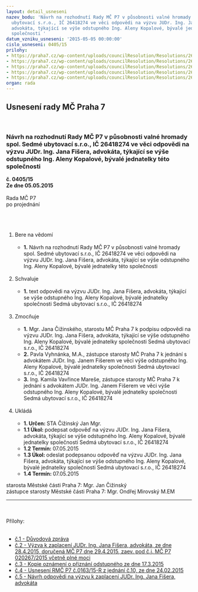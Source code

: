 ```yaml
---
layout: detail_usneseni
nazev_bodu: 'Návrh na rozhodnutí Rady MČ P7 v působnosti valné hromady spol. Sedmé
  ubytovací s.r.o., IČ 26418274 ve věci odpovědi na výzvu JUDr. Ing. Jana Fišera,
  advokáta, týkající se výše odstupného Ing. Aleny Kopalové, bývalé jednatelky této
  společnosti '
datum_vzniku_usneseni: '2015-05-05 00:00:00'
cislo_usneseni: 0405/15
prilohy:
- https://praha7.cz/wp-content/uploads/councilResolution/Resolutions/26444/405_15_pril1.doc
- https://praha7.cz/wp-content/uploads/councilResolution/Resolutions/26444/26-15-p2_v%c3%bdzva_k_zaplacen%c3%ad.pdf
- https://praha7.cz/wp-content/uploads/councilResolution/Resolutions/26444/26-15-p3_ozn%c3%a1men%c3%ad.pdf
- https://praha7.cz/wp-content/uploads/councilResolution/Resolutions/26444/26-15-us__rm%c4%8d_0163_240215.doc
- https://praha7.cz/wp-content/uploads/councilResolution/Resolutions/26444/26-15-p5_odpov%c4%9b%c4%8f_na_v%c3%bdzvu_k_zaplacen%c3%ad_%c4%8d%c3%a1stky_84_000_k%c4%8d_(2).doc
organ: rada
---
```

<div id="ucUsn_pList" class="usn">
	<span><h2>Usnesení rady MČ Praha 7 </h2>
<br></span><div class="standBody">
<span><h3>Návrh na rozhodnutí Rady MČ P7 v působnosti valné hromady spol. Sedmé ubytovací s.r.o., IČ 26418274 ve věci odpovědi na výzvu JUDr. Ing. Jana Fišera, advokáta, týkající se výše odstupného Ing. Aleny Kopalové, bývalé jednatelky této společnosti </h3></span><div class="center">
		<strong>č. 0405/15</strong><br>
	</div>
<div class="center">
		<strong>Ze dne 05.05.2015</strong><br><br>
	</div>Rada MČ P7<br>po projednání<br><br><br><ol>
<br><li>Bere na vědomí<br><ul>
<br><li>
<strong>1.</strong> Návrh na rozhodnutí Rady MČ P7 v působnosti valné hromady spol. Sedmé ubytovací s.r.o., IČ 26418274 ve věci odpovědi na výzvu JUDr. Ing. Jana Fišera, advokáta, týkající se výše odstupného Ing. Aleny Kopalové, bývalé jednatelky této společnosti </li>
</ul>
<br>
</li>
<li>Schvaluje<br><ul>
<br><li>
<strong>1.</strong> text odpovědi na výzvu JUDr. Ing. Jana Fišera, advokáta, týkající se výše odstupného Ing. Aleny Kopalové, bývalé jednatelky společnosti Sedmá ubytovací s.r.o., IČ 26418274 </li>
</ul>
<br>
</li>
<li>Zmocňuje<br><ul>
<br><li>
<strong>1.</strong> Mgr. Jana Čižinského, starostu MČ Praha 7 k podpisu odpovědi na výzvu JUDr. Ing. Jana Fišera, advokáta, týkající se výše odstupného Ing. Aleny Kopalové, bývalé jednatelky společnosti Sedmá ubytovací s.r.o., IČ 26418274 <br>
</li>
<li>
<strong>2.</strong> Pavla Vyhnánka, M.A., zástupce starosty MČ Praha 7 k jednání s advokátem JUDr. Ing. Janem Fišerem ve věci výše odstupného Ing. Aleny Kopalové, bývalé jednatelky společnosti Sedmá ubytovací s.r.o., IČ 26418274<br>
</li>
<li>
<strong>3.</strong> Ing. Kamila Vavřince Mareše, zástupce starosty MČ Praha 7 k jednání s advokátem JUDr. Ing. Janem Fišerem ve věci výše odstupného Ing. Aleny Kopalové, bývalé jednatelky společnosti Sedmá ubytovací s.r.o., IČ 26418274 </li>
</ul>
<br>
</li>
<li>Ukládá<br><ul>
<br><li>
<strong>1. Určen: </strong>STA Čižinský Jan Mgr.<br>
</li>
<li>
<strong>1.1 Úkol: </strong>podepsat odpověď na výzvu JUDr. Ing. Jana Fišera, advokáta, týkající se výše odstupného Ing. Aleny Kopalové, bývalé jednatelky společnosti Sedmá ubytovací s.r.o., IČ 26418274 <br>
</li>
<li>
<strong>1.2 Termín: </strong>07.05.2015<br>
</li>
<li>
<strong>1.3 Úkol: </strong>odeslat podepsanou odpověď na výzvu JUDr. Ing. Jana Fišera, advokáta, týkající se výše odstupného Ing. Aleny Kopalové, bývalé jednatelky společnosti Sedmá ubytovací s.r.o., IČ 26418274 <br>
</li>
<li>
<strong>1.4 Termín: </strong>07.05.2015</li>
</ul>
</li>
</ol>starosta Městské části Praha 7: Mgr. Jan Čižinský<br>zástupce starosty Městské části Praha 7: Mgr. Ondřej Mirovský M.EM <br><hr>
<br><br>Přílohy: <br><ul>
<br><li>
<a href="/zdroj.aspx?typ=4&amp;Id=62795&amp;sh=-2046617195" target="_blank" title="Odkaz na soubor - 22 kB - nové okno">č.1 - Důvodová zpráva</a> <br>
</li>
<li>
<a href="/zdroj.aspx?typ=4&amp;id=62699&amp;sh=-2030056267" target="_blank" title="Odkaz na soubor - 124,4 kB - nové okno">č.2 - Výzva k zaplacení JUDr. Ing. Jana Fišera, advokáta, ze dne 28.4.2015, doručená MČ P7 dne 29.4.2015, zaev. pod č.j. MČ P7 020267/2015 včetně plné moci </a><br>
</li>
<li>
<a href="/zdroj.aspx?typ=4&amp;id=62700&amp;sh=-997180075" target="_blank" title="Odkaz na soubor - 45,6 kB - nové okno">č.3 - Kopie oznámení o přiznání odstupného ze dne 17.3.2015</a> <br>
</li>
<li>
<a href="/zdroj.aspx?typ=4&amp;id=62701&amp;sh=-996173451" target="_blank" title="Odkaz na soubor - 36,5 kB - nové okno">č.4 - Usnesení RMČ P7 č.0163/15-R z jednání č.10, ze dne 24.02.2015</a> <br>
</li>
<li><a href="/zdroj.aspx?typ=4&amp;id=62702&amp;sh=-996201835" target="_blank" title="Odkaz na soubor - 41 kB - nové okno">č.5 - Návrh odpovědi na výzvu k zaplacení JUDr. Ing. Jana Fišera, advokáta </a></li>
</ul>
</div>
</div>